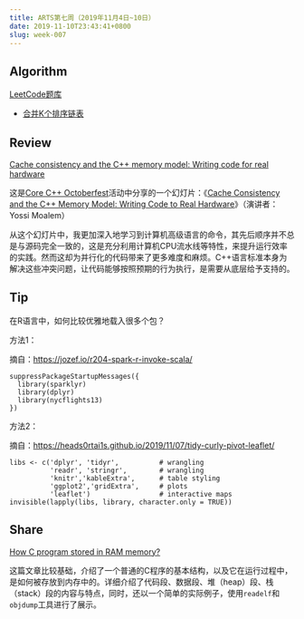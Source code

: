 ```yaml
---
title: ARTS第七周（2019年11月4日~10日）
date: 2019-11-10T23:43:41+0800
slug: week-007
---
```


## Algorithm

[LeetCode题库](https://leetcode-cn.com/problemset/all/)

* [合并K个排序链表](https://github.com/yanlinlin82/leetcode/blob/master/00023_merge-k-sorted-lists/191106-1.cpp)

## Review

[Cache consistency and the C++ memory model: Writing code for real hardware](https://corecppil.github.io/Meetups/2019-10-24_Core_C++_Octoberfest/Memory_Model_Code-dive.pdf)

这是[Core C++ Octoberfest](https://corecppil.github.io/Meetups/)活动中分享的一个幻灯片：《[Cache Consistency and the C++ Memory Model: Writing Code to Real Hardware](https://corecppil.github.io/Meetups/2019-10-24_Core_C++_Octoberfest/Memory_Model_Code-dive.pdf)》（演讲者：Yossi Moalem）

从这个幻灯片中，我更加深入地学习到计算机高级语言的命令，其先后顺序并不总是与源码完全一致的，这是充分利用计算机CPU流水线等特性，来提升运行效率的实践。然而这却为并行化的代码带来了更多难度和麻烦。C++语言标准本身为解决这些冲突问题，让代码能够按照预期的行为执行，是需要从底层给予支持的。

## Tip

在R语言中，如何比较优雅地载入很多个包？

方法1：

摘自：<https://jozef.io/r204-spark-r-invoke-scala/>

```
suppressPackageStartupMessages({
  library(sparklyr)
  library(dplyr)
  library(nycflights13)
})
```

方法2：

摘自：<https://heads0rtai1s.github.io/2019/11/07/tidy-curly-pivot-leaflet/>

```
libs <- c('dplyr', 'tidyr',          # wrangling
          'readr', 'stringr',        # wrangling
          'knitr','kableExtra',      # table styling
          'ggplot2','gridExtra',     # plots
          'leaflet')                 # interactive maps
invisible(lapply(libs, library, character.only = TRUE))
```

## Share

[How C program stored in RAM memory?](https://dev.to/visheshpatel/how-c-program-stored-in-ram-memory-3773)

这篇文章比较基础，介绍了一个普通的C程序的基本结构，以及它在运行过程中，是如何被存放到内存中的。详细介绍了代码段、数据段、堆（heap）段、栈（stack）段的内容与特点，同时，还以一个简单的实际例子，使用`readelf`和`objdump`工具进行了展示。
